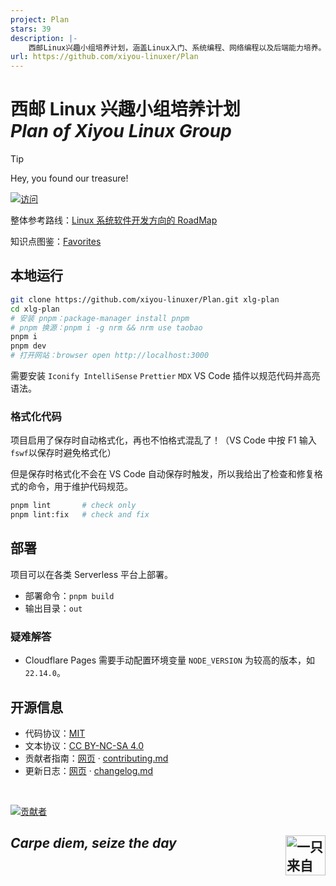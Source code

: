 ```yaml
---
project: Plan
stars: 39
description: |-
    西邮Linux兴趣小组培养计划，涵盖Linux入门、系统编程、网络编程以及后端能力培养。
url: https://github.com/xiyou-linuxer/Plan
---
```


# 西邮 Linux 兴趣小组培养计划<br>_Plan of Xiyou Linux Group_

> [!TIP]
>
> <!-- YarBor -->
>
> Hey, you found our treasure!
>
> [![访问](https://img.shields.io/badge/%E8%AE%BF%E9%97%AE-plan.xiyoulinux.com-green?style=for-the-badge)](https://plan.xiyoulinux.com)

整体参考路线：[Linux 系统软件开发方向的 RoadMap](https://github.com/xiyou-linuxer/Plan/issues/1)

知识点图鉴：[Favorites](https://fav.xiyoulinux.com/)

## 本地运行

```sh
git clone https://github.com/xiyou-linuxer/Plan.git xlg-plan
cd xlg-plan
# 安装 pnpm：package-manager install pnpm
# pnpm 换源：pnpm i -g nrm && nrm use taobao
pnpm i
pnpm dev
# 打开网站：browser open http://localhost:3000
```

需要安装 `Iconify IntelliSense` `Prettier` `MDX` VS Code 插件以规范代码并高亮语法。

### 格式化代码

项目启用了保存时自动格式化，再也不怕格式混乱了！（VS Code 中按 F1 输入`fswf`以保存时避免格式化）

但是保存时格式化不会在 VS Code 自动保存时触发，所以我给出了检查和修复格式的命令，用于维护代码规范。

```sh
pnpm lint       # check only
pnpm lint:fix   # check and fix
```

## 部署

项目可以在各类 Serverless 平台上部署。

- 部署命令：`pnpm build`
- 输出目录：`out`

### 疑难解答

- Cloudflare Pages 需要手动配置环境变量 `NODE_VERSION` 为较高的版本，如 `22.14.0`。

## 开源信息

- 代码协议：[MIT](https://github.com/xiyou-linuxer/Plan/blob/main/LICENSE)
- 文本协议：[CC BY-NC-SA 4.0](https://creativecommons.org/licenses/by-nc-sa/4.0/deed.zh-hans)
- 贡献者指南：[网页](https://plan.xiyoulinux.com/manual/contributing/) · [contributing.md](./content/manual/contributing)
- 更新日志：[网页](https://plan.xiyoulinux.com/manual/changelog/) · [changelog.md](./content/manual/changelog)

<br>

[![贡献者](https://contrib.rocks/image?repo=xiyou-linuxer/Plan)](https://github.com/xiyou-linuxer/Plan/graphs/contributors)

## _Carpe diem, seize the day_ <img align="right" src="https://avatars.githubusercontent.com/xiyou-linuxer" alt="一只来自西安邮电大学的小企鹅" width="64">

